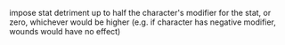 impose stat detriment up to half the character's modifier for the stat, or zero, whichever would be higher (e.g. if character has negative modifier, wounds would have no effect)